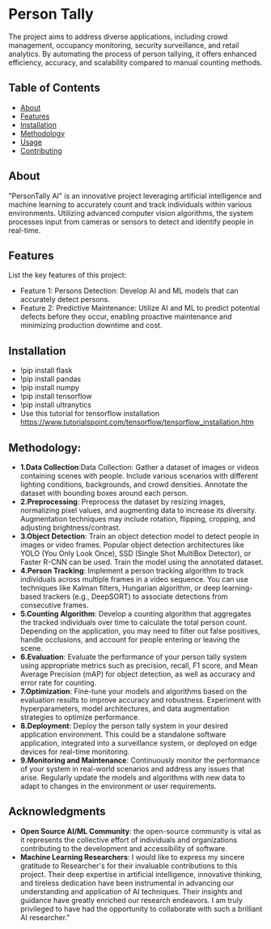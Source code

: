 # Person Tally
The project aims to address diverse applications, including crowd management, occupancy monitoring, security surveillance, and retail analytics. By automating the process of person tallying, it offers enhanced efficiency, accuracy, and scalability compared to manual counting methods.
## Table of Contents

- [About](#about)
- [Features](#features)
- [Installation](#installation)
- [Methodology](#Methodology)
- [Usage](#usage)
- [Contributing](#contributing)

## About
"PersonTally AI" is an innovative project leveraging artificial intelligence and machine learning to accurately count and track individuals within various environments. Utilizing advanced computer vision algorithms, the system processes input from cameras or sensors to detect and identify people in real-time.
## Features

List the key features of this project:
- Feature 1: Persons Detection: Develop AI and ML models that can accurately detect persons. 
- Feature 2: Predictive Maintenance: Utilize AI and ML to predict potential defects before they occur, enabling proactive maintenance and minimizing production downtime and cost.

## Installation
- !pip install flask
- !pip install pandas
- !pip install numpy
- !pip install tensorflow  
- !pip install ultranytics
- Use this tutorial for tensorflow  installation https://www.tutorialspoint.com/tensorflow/tensorflow_installation.htm

## Methodology:
- **1.Data Collection**:Data Collection: Gather a dataset of images or videos containing scenes with people. Include various scenarios with different lighting conditions, backgrounds, and crowd densities. Annotate the dataset with bounding boxes around each person.
- **2.Preprocessing**: Preprocess the dataset by resizing images, normalizing pixel values, and augmenting data to increase its diversity. Augmentation techniques may include rotation, flipping, cropping, and adjusting brightness/contrast.
- **3.Object Detection**: Train an object detection model to detect people in images or video frames. Popular object detection architectures like YOLO (You Only Look Once), SSD (Single Shot MultiBox Detector), or Faster R-CNN can be used. Train the model using the annotated dataset.
- **4.Person Tracking**: Implement a person tracking algorithm to track individuals across multiple frames in a video sequence. You can use techniques like Kalman filters, Hungarian algorithm, or deep learning-based trackers (e.g., DeepSORT) to associate detections from consecutive frames.
- **5.Counting Algorithm**: Develop a counting algorithm that aggregates the tracked individuals over time to calculate the total person count. Depending on the application, you may need to filter out false positives, handle occlusions, and account for people entering or leaving the scene.
- **6.Evaluation**: Evaluate the performance of your person tally system using appropriate metrics such as precision, recall, F1 score, and Mean Average Precision (mAP) for object detection, as well as accuracy and error rate for counting.
- **7.Optimization**: Fine-tune your models and algorithms based on the evaluation results to improve accuracy and robustness. Experiment with hyperparameters, model architectures, and data augmentation strategies to optimize performance.
- **8.Deployment**: Deploy the person tally system in your desired application environment. This could be a standalone software application, integrated into a surveillance system, or deployed on edge devices for real-time monitoring.
- **9.Monitoring and Maintenance**: Continuously monitor the performance of your system in real-world scenarios and address any issues that arise. Regularly update the models and algorithms with new data to adapt to changes in the environment or user requirements.
## Acknowledgments
- **Open Source AI/ML Community**: the open-source community is vital as it represents the collective effort of individuals and organizations contributing to the development and accessibility of software.
- **Machine Learning Researchers**: I would like to express my sincere gratitude to Researcher's for their invaluable contributions to this project. Their deep expertise in artificial intelligence, innovative thinking, and tireless dedication have been instrumental in advancing our understanding and application of AI techniques. Their insights and guidance have greatly enriched our research endeavors. I am truly privileged to have had the opportunity to collaborate with such a brilliant AI researcher."
